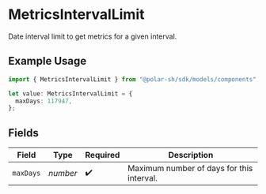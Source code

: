 # MetricsIntervalLimit

Date interval limit to get metrics for a given interval.

## Example Usage

```typescript
import { MetricsIntervalLimit } from "@polar-sh/sdk/models/components";

let value: MetricsIntervalLimit = {
  maxDays: 117947,
};
```

## Fields

| Field                                     | Type                                      | Required                                  | Description                               |
| ----------------------------------------- | ----------------------------------------- | ----------------------------------------- | ----------------------------------------- |
| `maxDays`                                 | *number*                                  | :heavy_check_mark:                        | Maximum number of days for this interval. |